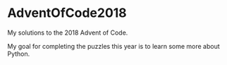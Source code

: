 # AdventOfCode2018

My solutions to the 2018 Advent of Code. 

My goal for completing the puzzles this year is to learn some more about Python. 
